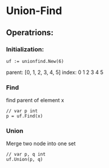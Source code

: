 # Union-Find

## Operatrions:

### Initialization:

```golang
uf := unionfind.New(6)
```

parent: [0, 1, 2, 3, 4, 5]
index:   0  1  2  3  4  5

### Find

find parent of element x

```golang
// var p int
p = uf.Find(x)
```

### Union

Merge two node into one set

```golang
// var p, q int
uf.Union(p, q)
```


